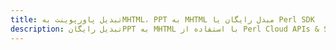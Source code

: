 ---title: تبدیل پاورپوینت بهMHTML، PPT به MHTML مبدل رایگان یا Perl SDKdescription: تبدیل رایگانPPT به MHTML با استفاده از Perl Cloud APIs & SDK. همچنین اسناد Microsoft PowerPoint را در Cloud ایجاد، ویرایش و رندر کنید.---